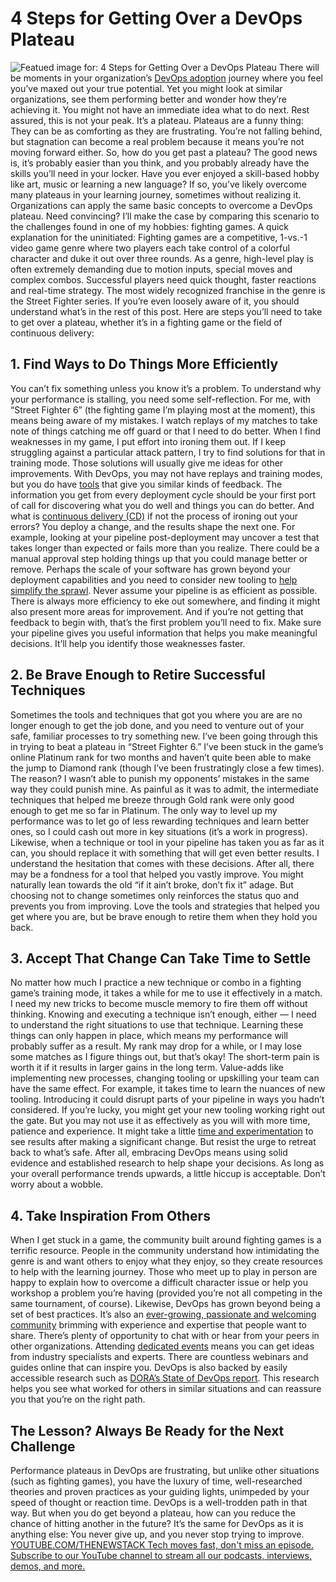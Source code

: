 # 4 Steps for Getting Over a DevOps Plateau
![Featued image for: 4 Steps for Getting Over a DevOps Plateau](https://cdn.thenewstack.io/media/2024/04/7b010bb6-devops-hurdle-1024x576.jpg)
There will be moments in your organization’s
[DevOps adoption](https://thenewstack.io/devops/) journey where you feel you’ve maxed out your true potential. Yet you might look at similar organizations, see them performing better and wonder how they’re achieving it. You might not have an immediate idea what to do next.
Rest assured, this is not your peak. It’s a plateau.
Plateaus are a funny thing: They can be as comforting as they are frustrating. You’re not falling behind, but stagnation can become a real problem because it means you’re not moving forward either.
So, how do you get past a plateau?
The good news is, it’s probably easier than you think, and you probably already have the skills you’ll need in your locker.
Have you ever enjoyed a skill-based hobby like art, music or learning a new language? If so, you’ve likely overcome many plateaus in your learning journey, sometimes without realizing it.
Organizations can apply the same basic concepts to overcome a DevOps plateau.
Need convincing? I’ll make the case by comparing this scenario to the challenges found in one of my hobbies: fighting games.
A quick explanation for the uninitiated: Fighting games are a competitive, 1-vs.-1 video game genre where two players each take control of a colorful character and duke it out over three rounds.
As a genre, high-level play is often extremely demanding due to motion inputs, special moves and complex combos. Successful players need quick thought, faster reactions and real-time strategy.
The most widely recognized franchise in the genre is the Street Fighter series. If you’re even loosely aware of it, you should understand what’s in the rest of this post.
Here are steps you’ll need to take to get over a plateau, whether it’s in a fighting game or the field of continuous delivery:
## 1. Find Ways to Do Things More Efficiently
You can’t fix something unless you know it’s a problem. To understand why your performance is stalling, you need some self-reflection.
For me, with “Street Fighter 6” (the fighting game I’m playing most at the moment), this means being aware of my mistakes. I watch replays of my matches to take note of things catching me off guard or that I need to do better.
When I find weaknesses in my game, I put effort into ironing them out. If I keep struggling against a particular attack pattern, I try to find solutions for that in training mode. Those solutions will usually give me ideas for other improvements.
With DevOps, you may not have replays and training modes, but you do have
[tools](https://thenewstack.io/devops-toolchains-beat-off-the-shelf-platforms/) that give you similar kinds of feedback.
The information you get from every deployment cycle should be your first port of call for discovering what you do well and things you can do better. And what is
[continuous delivery (CD)](https://thenewstack.io/a-primer-continuous-integration-and-continuous-delivery-ci-cd/) if not the process of ironing out your errors? You deploy a change, and the results shape the next one.
For example, looking at your pipeline post-deployment may uncover a test that takes longer than expected or fails more than you realize. There could be a manual approval step holding things up that you could manage better or remove. Perhaps the scale of your software has grown beyond your deployment capabilities and you need to consider new tooling to
[help simplify the sprawl](https://octopus.com/devops/glossary/yaml-sprawl/).
Never assume your pipeline is as efficient as possible. There is always more efficiency to eke out somewhere, and finding it might also present more areas for improvement.
And if you’re not getting that feedback to begin with, that’s the first problem you’ll need to fix. Make sure your pipeline gives you useful information that helps you make meaningful decisions. It’ll help you identify those weaknesses faster.
## 2. Be Brave Enough to Retire Successful Techniques
Sometimes the tools and techniques that got you where you are are no longer enough to get the job done, and you need to venture out of your safe, familiar processes to try something new.
I’ve been going through this in trying to beat a plateau in “Street Fighter 6.” I’ve been stuck in the game’s online Platinum rank for two months and haven’t quite been able to make the jump to Diamond rank (though I’ve been frustratingly close a few times).
The reason? I wasn’t able to punish my opponents’ mistakes in the same way they could punish mine. As painful as it was to admit, the intermediate techniques that helped me breeze through Gold rank were only good enough to get me so far in Platinum.
The only way to level up my performance was to let go of less rewarding techniques and learn better ones, so I could cash out more in key situations (it’s a work in progress).
Likewise, when a technique or tool in your pipeline has taken you as far as it can, you should replace it with something that will get even better results.
I understand the hesitation that comes with these decisions. After all, there may be a fondness for a tool that helped you vastly improve. You might naturally lean towards the old “if it ain’t broke, don’t fix it” adage.
But choosing not to change sometimes only reinforces the status quo and prevents you from improving. Love the tools and strategies that helped you get where you are, but be brave enough to retire them when they hold you back.
## 3. Accept That Change Can Take Time to Settle
No matter how much I practice a new technique or combo in a fighting game’s training mode, it takes a while for me to use it effectively in a match.
I need my new tricks to become muscle memory to fire them off without thinking. Knowing and executing a technique isn’t enough, either — I need to understand the right situations to use that technique.
Learning these things can only happen in place, which means my performance will probably suffer as a result. My rank may drop for a while, or I may lose some matches as I figure things out, but that’s okay! The short-term pain is worth it if it results in larger gains in the long term.
Value-adds like implementing new processes, changing tooling or upskilling your team can have the same effect.
For example, it takes time to learn the nuances of new tooling. Introducing it could disrupt parts of your pipeline in ways you hadn’t considered. If you’re lucky, you might get your new tooling working right out the gate. But you may not use it as effectively as you will with more time, patience and experience.
It might take a little
[time and experimentation](https://thenewstack.io/the-joys-and-pains-of-devops/) to see results after making a significant change. But resist the urge to retreat back to what’s safe. After all, embracing DevOps means using solid evidence and established research to help shape your decisions.
As long as your overall performance trends upwards, a little hiccup is acceptable. Don’t worry about a wobble.
## 4. Take Inspiration From Others
When I get stuck in a game, the community built around fighting games is a terrific resource. People in the community understand how intimidating the genre is and want others to enjoy what they enjoy, so they create resources to help with the learning journey. Those who meet up to play in person are happy to explain how to overcome a difficult character issue or help you workshop a problem you’re having (provided you’re not all competing in the same tournament, of course).
Likewise, DevOps has grown beyond being a set of best practices. It’s also an
[ever-growing, passionate and welcoming community](https://dora.community/) brimming with experience and expertise that people want to share.
There’s plenty of opportunity to chat with or hear from your peers in other organizations. Attending
[dedicated events](https://devopsdays.org/) means you can get ideas from industry specialists and experts. There are countless webinars and guides online that can inspire you.
DevOps is also backed by easily accessible research such as
[DORA’s State of DevOps report](https://dora.dev/). This research helps you see what worked for others in similar situations and can reassure you that you’re on the right path.
## The Lesson? Always Be Ready for the Next Challenge
Performance plateaus in DevOps are frustrating, but unlike other situations (such as fighting games), you have the luxury of time, well-researched theories and proven practices as your guiding lights, unimpeded by your speed of thought or reaction time. DevOps is a well-trodden path in that way.
But when you do get beyond a plateau, how can you reduce the chance of hitting another in the future? It’s the same for DevOps as it is anything else: You never give up, and you never stop trying to improve.
[
YOUTUBE.COM/THENEWSTACK
Tech moves fast, don't miss an episode. Subscribe to our YouTube
channel to stream all our podcasts, interviews, demos, and more.
](https://youtube.com/thenewstack?sub_confirmation=1)